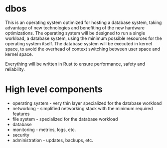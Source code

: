 # dbos

This is an operating system optimized for hosting a database system, taking advantage of new technologies and benefiting of the new hardware optimizations. The operating system will be designed to run a single workload, a database system, using the minimum possible resources for the operating system itself. The database system will be executed in kernel space, to avoid the overhead of context switching between user space and kernel space.

Everything will be written in Rust to ensure performance, safety and reliability.

# High level components
- operating system - very thin layer specialized for the database workload
- networking - simplified networking stack with the minimum required features
- file system - specialized for the database workload
- database
- monitoring - metrics, logs, etc.
- security
- administration - updates, backups, etc.